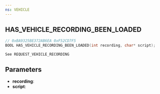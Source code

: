 ```yaml
---
ns: VEHICLE
---
```

## HAS_VEHICLE_RECORDING_BEEN_LOADED

```c
// 0xBA9325BE372AB6EA 0xF52CD7F5
BOOL HAS_VEHICLE_RECORDING_BEEN_LOADED(int recording, char* script);
```

```
See REQUEST_VEHICLE_RECORDING
```

## Parameters
* **recording**:
* **script**:
